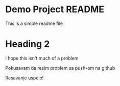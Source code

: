# Demo Project README

This is a simple readme file

# Heading 2

I hope this isn't much of a problem

Pokusavam da resim problem sa push-om na github

Resavanje uspelo!
